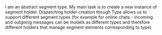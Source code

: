 I am an abstract segment type. My main task is to create a new instance of segment holder.
Dispatching holder creation though Type allows us to support different segment types (for example for online chats - incoming and outgoing messages can be models as different types and therefore different holders that manage segment elements corresponding to type)